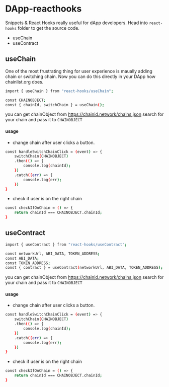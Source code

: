# DApp-reacthooks

Snippets & React Hooks really useful for dApp developers. Head into `react-hooks` folder to get the source code.

- useChain
- useContract

## useChain

One of the most frustrating thing for user experience is maually adding chain or switching chain.
Now you can do this directly in your DApp how chainlist.org does.

```bash
import { useChain } from "react-hooks/useChain";

const CHAINOBJECT; 
const { chainId, switchChain } = useChain();

```
you can get chainObject from https://chainid.network/chains.json
search for your chain and pass it to `CHAINOBJECT`

#### usage
- change chain after user clicks a button.
```bash
const handleSwitchChainClick = (event) => {
    switchChain(CHAINOBJECT)
    .then(() => {
        console.log(chainId);
    })
    .catch((err) => {
        console.log(err);
    })
}
```
- check if user is on the right chain
```bash
const checkIfOnChain = () => {
    return chainId === CHAINOBJECT.chainId;
}
```


## useContract



```bash
import { useContract } from "react-hooks/useContract";

const networkUrl, ABI_DATA, TOKEN_ADDRESS;
const ABI_DATA;
const TOKEN_ADDRESS; 
const { contract } = useContract(networkUrl, ABI_DATA, TOKEN_ADDRESS);

```
you can get chainObject from https://chainid.network/chains.json
search for your chain and pass it to `CHAINOBJECT`

#### usage
- change chain after user clicks a button.
```bash
const handleSwitchChainClick = (event) => {
    switchChain(CHAINOBJECT)
    .then(() => {
        console.log(chainId);
    })
    .catch((err) => {
        console.log(err);
    })
}
```
- check if user is on the right chain
```bash
const checkIfOnChain = () => {
    return chainId === CHAINOBJECT.chainId;
}
```

